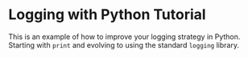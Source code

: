 # Logging with Python Tutorial

This is an example of how to improve your logging strategy in Python. Starting with `print` and evolving to using the standard `logging` library.